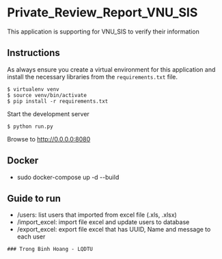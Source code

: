 # Private_Review_Report_VNU_SIS
This application is supporting for VNU_SIS to verify their information

## Instructions
As always ensure you create a virtual environment for this application and install
the necessary libraries from the `requirements.txt` file.

```
$ virtualenv venv
$ source venv/bin/activate
$ pip install -r requirements.txt
```

Start the development server

```
$ python run.py
```


Browse to http://0.0.0.0:8080

## Docker
- sudo docker-compose up -d --build

## Guide to run
- /users: list users that imported from excel file (.xls, .xlsx)
- /import_excel: import file excel and update users to database
- /export_excel: export file excel that has UUID, Name and message to each user
```
### Trong Binh Hoang - LQDTU
